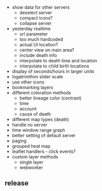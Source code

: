 - show data for other servers
  - deselect server
  - compact icons?
  - collapse server
- yesterday realtime
  - url parameter
  - too much hardcoded
  - actual UI location?
  - center view on main area?
  - include death info
  - interpolate to death time and location
  - interpolate to child birth locations
- display of seconds/hours in larger units
- logatrimthim slider scale
- use other icons
- bookmarking layers
- different coloration methods
  - better lineage color (contrast)
  - time
  - account
  - cause of death
- different map types (death)
- handle no server
- time window range graph
- better setting of default server
- paging
- grouped heat map
- leaflet handlers - click events?
- custom layer methods
  - single layer
  - webworker

## release
